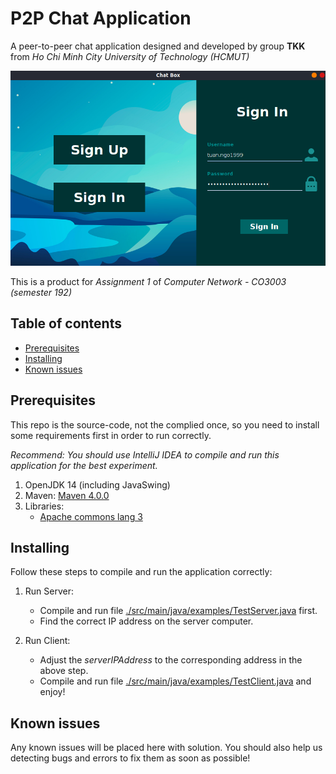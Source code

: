 # P2P Chat Application

A peer-to-peer chat application designed and developed by group **TKK** from _Ho Chi Minh City University of Technology (HCMUT)_

![Demo-intro](https://github.com/ngoductuanlhp/p2p_appchat/blob/khoa/demo_images/login_screen.png)

This is a product for _Assignment 1_ of _Computer Network - CO3003 (semester 192)_

## Table of contents
* [Prerequisites](Prerequisites)
* [Installing](Installing)
* [Known issues](Known-issues)

## Prerequisites

This repo is the source-code, not the complied once, so you need to install some requirements first in order to run correctly.

_Recommend: You should use IntelliJ IDEA to compile and run this application for the best experiment._

1. OpenJDK 14 (including JavaSwing)
2. Maven: [Maven 4.0.0](https://maven.apache.org/)
3. Libraries:
    - [Apache commons lang 3](https://commons.apache.org/lang/download_lang.cgi)


## Installing

Follow these steps to compile and run the application correctly:
1. Run Server:

    * Compile and run file [./src/main/java/examples/TestServer.java](https://github.com/ngoductuanlhp/p2p_appchat/blob/master/src/main/java/examples/TestServer.java) first.
    * Find the correct IP address on the server computer.

2. Run Client:
    * Adjust the _serverIPAddress_ to the corresponding address in the above step.
    * Compile and run file [./src/main/java/examples/TestClient.java](https://github.com/ngoductuanlhp/p2p_appchat/blob/master/src/main/java/examples/TestClient.java) and enjoy!

## Known issues

Any known issues will be placed here with solution. You should also help us detecting bugs and errors to fix them as soon as possible!
